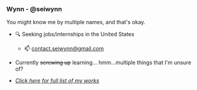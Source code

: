 ### Wynn - @seiwynn

You might know me by multiple names, and that's okay.

- 🔍 Seeking jobs/internships in the United States
  - 📫 contact.seiwynn@gmail.com

- Currently ~~screwing up~~ learning... hmm...multiple things that I'm unsure of?

- [*Click here for full list of my works*](my_works.md)



<!--

#### Things I'm proud of...

I'll throw arxiv fix here...when I finish command line args.

-->

<!--
**seiwynn/seiwynn** is a ✨ _special_ ✨ repository because its `README.md` (this file) appears on your GitHub profile.

Here are some ideas to get you started:

- 🔭 I’m currently working on ...
- 🌱 I’m currently learning ...
- 👯 I’m looking to collaborate on ...
- 🤔 I’m looking for help with ...
- 💬 Ask me about ...
- 📫 How to reach me: ...
- 😄 Pronouns: ...
- ⚡ Fun fact: ...
-->

